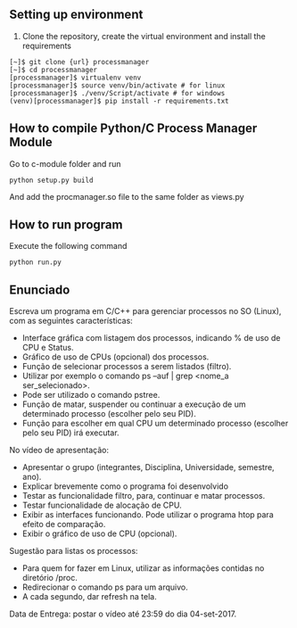## Setting up environment ##
1. Clone the repository, create the virtual environment and install the requirements
```
[~]$ git clone {url} processmanager
[~]$ cd processmanager
[processmanager]$ virtualenv venv
[processmanager]$ source venv/bin/activate # for linux
[processmanager]$ ./venv/Script/activate # for windows
(venv)[processmanager]$ pip install -r requirements.txt
```

## How to compile Python/C Process Manager Module ##
Go to c-module folder and run
```
python setup.py build
```

And add the procmanager.so file to the same folder as views.py

## How to run program ##
Execute the following command
```
python run.py
```
## Enunciado ##
Escreva um programa em C/C++ para gerenciar processos no SO (Linux), com as seguintes características:

-   Interface gráfica com listagem dos processos, indicando % de uso de CPU e Status.
-   Gráfico de uso de CPUs (opcional) dos processos.
-   Função de selecionar processos a serem listados (filtro).
-   Utilizar por exemplo o comando ps –auf | grep <nome_a ser_selecionado>.
-   Pode ser utilizado o comando pstree.
-   Função de matar, suspender ou continuar a execução de um determinado processo (escolher pelo seu PID).
-   Função para escolher em qual CPU um determinado processo (escolher pelo seu PID) irá executar.

No vídeo de apresentação:

-   Apresentar o grupo (integrantes, Disciplina, Universidade, semestre, ano).
-   Explicar brevemente como o programa foi desenvolvido
-   Testar as funcionalidade  filtro, para, continuar e matar processos.
-   Testar funcionalidade de alocação de CPU.
-   Exibir as interfaces funcionando. Pode utilizar o programa htop para efeito de comparação.
-   Exibir o gráfico de uso de CPU (opcional).

Sugestão para listas os processos:

-   Para quem for fazer em Linux, utilizar as informações contidas no diretório /proc.
-   Redirecionar o comando ps para um arquivo.
-   A cada segundo, dar refresh na tela.

Data de Entrega: postar o vídeo até 23:59 do dia 04-set-2017.
